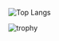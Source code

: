 ![Top Langs](https://github-readme-stats.vercel.app/api/top-langs/?username=marianbonhomme&layout=compact)

![trophy](https://github-profile-trophy.vercel.app/?username=marianbonhomme)

